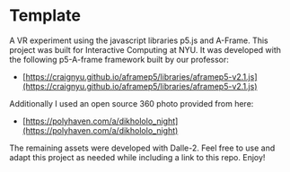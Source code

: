 # Template

A VR experiment using the javascript libraries p5.js and A-Frame. This project was built for Interactive Computing at NYU. It was developed with the following p5-A-frame framework built by our professor:


* [https://craignyu.github.io/aframep5/libraries/aframep5-v2.1.js](https://craignyu.github.io/aframep5/libraries/aframep5-v2.1.js)

Additionally I used an open source 360 photo provided from here: 
* [https://polyhaven.com/a/dikhololo_night](https://polyhaven.com/a/dikhololo_night)

The remaining assets were developed with Dalle-2. Feel free to use and adapt this project as needed while including a link to this repo. Enjoy!
